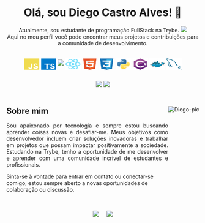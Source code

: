 <div align="center">
<h1>Olá, sou Diego Castro Alves! 👋</h1>

Atualmente, sou estudante de programação FullStack na Trybe. <a href="https://www.betrybe.com" target="_blank"><img src="https://t1.gstatic.com/faviconV2?client=SOCIAL&type=FAVICON&fallback_opts=TYPE,SIZE,URL&url=https://www.betrybe.com/&size=16"></a><br>Aqui no meu perfil você pode encontrar meus projetos e contribuições para a comunidade de desenvolvimento.

<div style="display: inline_block"><br>
  <img align="center" alt="Diego-Js" height="30" width="40" src="https://raw.githubusercontent.com/devicons/devicon/master/icons/javascript/javascript-plain.svg">
  <img align="center" alt="Diego-Ts" height="30" width="40" src="https://raw.githubusercontent.com/devicons/devicon/master/icons/typescript/typescript-plain.svg">
  <img width="35em" src="https://cdn.jsdelivr.net/gh/devicons/devicon@latest/icons/nextjs/nextjs-original.svg" />
  <img align="center" alt="Diego-React" height="30" width="40" src="https://raw.githubusercontent.com/devicons/devicon/master/icons/react/react-original.svg">
  <img align="center" alt="Diego-HTML" height="30" width="40" src="https://raw.githubusercontent.com/devicons/devicon/master/icons/html5/html5-original.svg">
  <img align="center" alt="Diego-CSS" height="30" width="40" src="https://raw.githubusercontent.com/devicons/devicon/master/icons/css3/css3-original.svg">
  <img align="center" alt="Diego-Python" height="30" width="40" src="https://raw.githubusercontent.com/devicons/devicon/master/icons/python/python-original.svg">
  <img align="center" alt="Diego-CSharp" height="30" width="40" src="https://raw.githubusercontent.com/devicons/devicon/master/icons/csharp/csharp-original.svg">
  <img align="center" alt="Diego-Docker" height="30" width="40" src="https://raw.githubusercontent.com/devicons/devicon/master/icons/docker/docker-original.svg">
  <img align="center" alt="Diego-MySql" height="30" width="40" src="https://raw.githubusercontent.com/devicons/devicon/master/icons/mysql/mysql-original.svg">

</div>

##

<div>
  <a href="https://www.linkedin.com/in/diego-castro-alves/" target="_blank"><img src="https://img.shields.io/badge/-LinkedIn-%230077B5?style=for-the-badge&logo=linkedin&logoColor=white" target="_blank"></a>
  <a href="https://www.instagram.com/diego.castroow/" target="_blank"><img src="https://img.shields.io/badge/-Instagram-%23E4405F?style=for-the-badge&logo=instagram&logoColor=white" target="_blank"></a>
   
</div>
</div>
<br>

<div>
<img align="right" alt="Diego-pic" height="200" src="https://cdn.discordapp.com/attachments/961693429480448070/1065779301993168967/githubImg.png">

## Sobre mim

<p align="justify">
Sou apaixonado por tecnologia e sempre estou buscando aprender coisas novas e desafiar-me. Meus objetivos como desenvolvedor incluem criar soluções inovadoras e trabalhar em projetos que possam impactar positivamente a sociedade. Estudando na Trybe, tenho a oportunidade de me desenvolver e aprender com uma comunidade incrível de estudantes e profissionais.

Sinta-se à vontade para entrar em contato ou conectar-se comigo, estou sempre aberto a novas oportunidades de colaboração ou discussão.

</p>
</div>

##

<br>

<div align="center">
  <picture>
    <source media="(prefers-color-scheme: dark)" height="160em" srcset="https://github-readme-stats.vercel.app/api?username=diegocastroalves&show_icons=true&include_all_commits=true&count_private=true&theme=react">
    <img height="160em" src="https://github-readme-stats.vercel.app/api?username=diegocastroalves&show_icons=true&include_all_commits=true&count_private=true&theme=swift">
  </picture>
  &nbsp;&nbsp;&nbsp;
  <picture>
    <source media="(prefers-color-scheme: dark)" align="left" height="160em" srcset="https://github-readme-stats.vercel.app/api/top-langs/?username=diegocastroalves&layout=compact&langs_count=7&theme=react">
    <img height="160em" src="https://github-readme-stats.vercel.app/api/top-langs/?username=diegocastroalves&layout=compact&langs_count=7&theme=swift">
  </picture>
</div>

